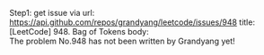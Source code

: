 Step1: get issue via url: https://api.github.com/repos/grandyang/leetcode/issues/948 
 title:[LeetCode] 948. Bag of Tokens 
 body:  
 The problem No.948 has not been written by Grandyang yet!